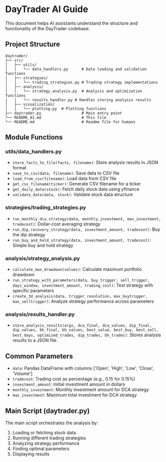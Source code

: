 # DayTrader AI Guide

This document helps AI assistants understand the structure and functionality of the DayTrader codebase.

## Project Structure

```
daytrader/
├── src/
│   ├── utils/
│   │   └── data_handlers.py      # Data loading and validation functions
│   ├── strategies/
│   │   └── trading_strategies.py # Trading strategy implementations
│   ├── analysis/
│   │   └── strategy_analysis.py  # Analysis and optimization functions
│   │   └── results_handler.py # Handles storing analysis results
│   ├── visualization/
│   │   └── plotting.py  # Plotting functions
├── daytrader.py                  # Main entry point
└── README_AI.md                  # This file
└── README.md                     # Readme file for humans
```

## Module Functions

### utils/data_handlers.py
- `store_facts_to_file(facts, filename)`: Store analysis results in JSON format
- `save_to_csv(data, filename)`: Save data to CSV file
- `load_from_csv(filename)`: Load data from CSV file
- `get_csv_filename(ticker)`: Generate CSV filename for a ticker
- `get_daily_data(stock)`: Fetch daily stock data using yfinance
- `validate_data(data, stock)`: Validate stock data structure

### strategies/trading_strategies.py
- `run_monthly_dca_strategy(data, monthly_investment, max_investment, tradecost)`: Dollar-cost averaging strategy
- `run_dip_recovery_strategy(data, investment_amount, tradecost)`: Buy the dip strategy
- `run_buy_and_hold_strategy(data, investment_amount, tradecost)`: Simple buy and hold strategy

### analysis/strategy_analysis.py
- `calculate_max_drawdown(values)`: Calculate maximum portfolio drawdown
- `run_strategy_with_parameters(data, buy_trigger, sell_trigger, days_window, investment_amount, trading_cost)`: Test strategy with specific parameters
- `create_3d_analysis(data, trigger_resolution, max_buytrigger, max_selltrigger)`: Analyze strategy performance across parameters

### analysis/results_handler.py
- `store_analysis_results(args, dca_final, dca_values, dip_final, dip_values, bh_final, bh_values, best_value, best_buy, best_sell, best_days, optimized_trades, dip_trades, bh_trades)`: Stores analysis results to a JSON file.

## Common Parameters
- `data`: Pandas DataFrame with columns ['Open', 'High', 'Low', 'Close', 'Volume']
- `tradecost`: Trading cost as percentage (e.g., 0.15 for 0.15%)
- `investment_amount`: Initial investment amount in dollars
- `monthly_investment`: Monthly investment amount for DCA strategy
- `max_investment`: Maximum total investment for DCA strategy

## Main Script (daytrader.py)
The main script orchestrates the analysis by:
1. Loading or fetching stock data
2. Running different trading strategies
3. Analyzing strategy performance
4. Finding optimal parameters
5. Displaying results
